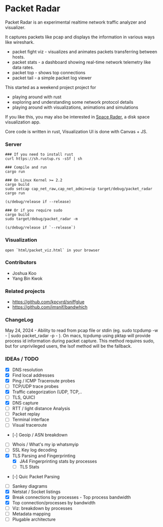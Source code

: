 # Packet Radar

Packet Radar is an experimental realtime network traffic analyzer and visualizer.

It captures packets like pcap and displays the information in various ways like wireshark.

- packet fight viz - visualizes and animates packets transferring between hosts.
- packet stats - a dashboard showing real-time network telemetry like data rates.
- packet top - shows top connections
- packet tail - a simple packet log viewer

This started as a weekend project project for
- playing around with rust
- exploring and understanding some network protocol details
- playing around with visualizations, animations and simulations

If you like this, you may also be interested in [Space Rader](https://github.com/zz85/space-radar), a disk space visualization app.

Core code is written in rust, Visualization UI is done with Canvas + JS.

### Server

```
### If you need to install rust
curl https://sh.rustup.rs -sSf | sh

### Compile and run
cargo run

### On Linux Kernel >= 2.2
cargo build
sudo setcap cap_net_raw,cap_net_admin=eip target/debug/packet_radar
cargo run

(s/debug/release if --release)

### Or if you require sudo
cargo build
sudo target/debug/packet_radar -m

(s/debug/release if `--release`)
```

### Visualization

```
open `html/packet_viz.html` in your browser
```

### Contributors

- Joshua Koo
- Yang Bin Kwok

### Related projects
- https://github.com/kpcyrd/sniffglue
- https://github.com/imsnif/bandwhich


### ChangeLog
May 24, 2024 - Ability to read from pcap file or stdin (eg. sudo tcpdump -w - | sudo packet_radar -p -  ).
On macs, tcpdump using pktap will provide process id information during packet capture.
This method requires sudo, but for unprivileged users, the lsof method will be the fallback.

### IDEAs / TODO
- [x] DNS resolution
- [x] Find local addresses
- [x] Ping / ICMP Traceroute probes
- [ ] TCP/UDP trace probes
- [x] Traffic categorization (UDP, TCP,..
- [ ] TLS, QUIC)
- [x] DNS capture
- [ ] RTT / light distance Analysis
- [ ] Packet replay
- [ ] Terminal interface
- [ ] Visual traceroute
- [-] Geoip / ASN breakdown
- [ ] Whois / What's my ip whatsmyip
- [ ] SSL Key log decoding
- [x] TLS Parsing and Fingerprinting
   - [x] JA4 Fingerprinting stats by processes
   - [ ] TLS Stats
- [-] Quic Packet Parsing
- [ ] Sankey diagrams
- [x] Netstat / Socket listings
- [x] Break connections by processes - Top process bandwidth
- [x] Top connection/processes by bandwidth
- [ ] Viz: breakdown by processes
- [ ] Metadata mapping
- [ ] Plugable architecture
